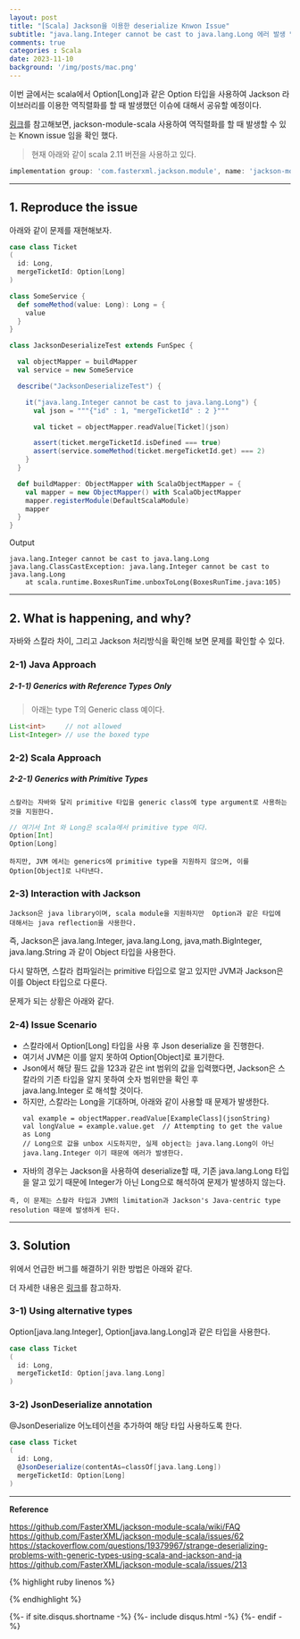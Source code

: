 ```yaml
---
layout: post
title: "[Scala] Jackson을 이용한 deserialize Knwon Issue"
subtitle: "java.lang.Integer cannot be cast to java.lang.Long 에러 발생 및 Solution / scala에서 jackson deserialize issue"    
comments: true
categories : Scala
date: 2023-11-10
background: '/img/posts/mac.png'
---
```


이번 글에서는 scala에서 Option[Long]과 같은 Option 타입을 사용하여 
Jackson 라이브러리를 이용한 역직렬화를 할 때 발생했던 이슈에 대해서 공유할 예정이다.  

[링크](https://github.com/FasterXML/jackson-module-scala/issues/213)를 참고해보면, 
jackson-module-scala 사용하여 역직렬화를 할 때 발생할 수 있는 Known issue 임을 확인 했다.    

> 현재 아래와 같이 scala 2.11 버전을 사용하고 있다.   

```groovy
implementation group: 'com.fasterxml.jackson.module', name: 'jackson-module-scala_2.11', version: '2.9.4'
```

- - - 

## 1. Reproduce the issue

아래와 같이 문제를 재현해보자.   

```scala
case class Ticket
(
  id: Long,
  mergeTicketId: Option[Long]
)

class SomeService {
  def someMethod(value: Long): Long = {
    value
  }
}

class JacksonDeserializeTest extends FunSpec {

  val objectMapper = buildMapper
  val service = new SomeService

  describe("JacksonDeserializeTest") {

    it("java.lang.Integer cannot be cast to java.lang.Long") {
      val json = """{"id" : 1, "mergeTicketId" : 2 }"""

      val ticket = objectMapper.readValue[Ticket](json)

      assert(ticket.mergeTicketId.isDefined === true)
      assert(service.someMethod(ticket.mergeTicketId.get) === 2)
    }
  }

  def buildMapper: ObjectMapper with ScalaObjectMapper = {
    val mapper = new ObjectMapper() with ScalaObjectMapper
    mapper.registerModule(DefaultScalaModule)
    mapper
  }
}
```

Output

```
java.lang.Integer cannot be cast to java.lang.Long
java.lang.ClassCastException: java.lang.Integer cannot be cast to java.lang.Long
	at scala.runtime.BoxesRunTime.unboxToLong(BoxesRunTime.java:105)
```

- - -

## 2. What is happening, and why?   

자바와 스칼라 차이, 그리고 Jackson 처리방식을 확인해 보면 문제를 확인할 수 있다.   

### 2-1) Java Approach   

##### 2-1-1) Generics with Reference Types Only   

> 아래는 type T의 Generic class 예이다.   

```java
List<int>     // not allowed   
List<Integer> // use the boxed type
```


### 2-2) Scala Approach   

##### 2-2-1) Generics with Primitive Types  

`스칼라는 자바와 달리 primitive 타입을 generic class에 type argument로 사용하는 것을 지원한다.`    

```scala
// 여기서 Int 와 Long은 scala에서 primitive type 이다.   
Option[Int]    
Option[Long]   
```

`하지만, JVM 에서는 generics에 primitive type을 지원하지 않으며, 이를 Option[Object]로 나타낸다.`        


### 2-3) Interaction with Jackson   

`Jackson은 java library이며, scala module을 지원하지만 
Option과 같은 타입에 대해서는 java reflection을 사용한다.`   

즉, Jackson은 java.lang.Integer, java.lang.Long, java,math.BigInteger, java.lang.String 
과 같이 Object 타입을 사용한다.     

다시 말하면, 스칼라 컴파일러는 primitive 타입으로 알고 있지만 JVM과 Jackson은 이를 Object 타입으로 
다룬다.   

문제가 되는 상황은 아래와 같다.   

### 2-4) Issue Scenario   

- 스칼라에서 Option[Long] 타입을 사용 후 Json deserialize 을 진행한다.   
- 여기서 JVM은 이를 알지 못하여 Option[Object]로 표기한다.   
- Json에서 해당 필드 값을 123과 같은 int 범위의 값을 입력했다면, Jackson은 스칼라의 기존 타입을 알지 못하여 숫자 범위만을 확인 후   
java.lang.Integer 로 해석할 것이다.    
- 하지만, 스칼라는 Long을 기대하며, 아래와 같이 사용할 때 문제가 발생한다.    
    ```
    val example = objectMapper.readValue[ExampleClass](jsonString)
    val longValue = example.value.get  // Attempting to get the value as Long
    // Long으로 값을 unbox 시도하지만, 실제 object는 java.lang.Long이 아닌 java.lang.Integer 이기 때문에 에러가 발생한다.  
    ```
- 자바의 경우는 Jackson을 사용하여 deserialize할 때, 기존 java.lang.Long 타입을 알고 있기 때문에 Integer가 아닌 Long으로 해석하여 
문제가 발생하지 않는다.   

`즉, 이 문제는 스칼라 타입과 JVM의 limitation과 Jackson's Java-centric type resolution 때문에 발생하게 된다.`   

- - - 

## 3. Solution   

위에서 언급한 버그를 해결하기 위한 방법은 아래와 같다.  

더 자세한 내용은 [링크](https://github.com/FasterXML/jackson-module-scala/wiki/FAQ)를 참고하자.   

### 3-1) Using alternative types  

Option[java.lang.Integer], Option[java.lang.Long]과 같은 타입을 사용한다.  

```scala
case class Ticket
(
  id: Long,
  mergeTicketId: Option[java.lang.Long]
)
```

### 3-2) JsonDeserialize annotation   

@JsonDeserialize 어노테이션을 추가하여 해당 타입 사용하도록 한다.   

```scala
case class Ticket
(
  id: Long,
  @JsonDeserialize(contentAs=classOf[java.lang.Long])
  mergeTicketId: Option[Long]
)
```

- - - 

**Reference**    

<https://github.com/FasterXML/jackson-module-scala/wiki/FAQ>  
<https://github.com/FasterXML/jackson-module-scala/issues/62>   
<https://stackoverflow.com/questions/19379967/strange-deserializing-problems-with-generic-types-using-scala-and-jackson-and-ja>   
<https://github.com/FasterXML/jackson-module-scala/issues/213>   

{% highlight ruby linenos %}

{% endhighlight %}


{%- if site.disqus.shortname -%}
    {%- include disqus.html -%}
{%- endif -%}

